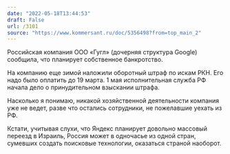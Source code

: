 ```yaml
---
date: "2022-05-18T13:44:53"
draft: False
url: /3101
source: "https://www.kommersant.ru/doc/5356498?from=top_main_2"
---
```


Российская компания ООО «Гугл» (дочерняя структура Google) сообщила, что планирует собственное банкротство.

На компанию еще зимой наложили оборотный штраф по искам РКН. Его надо было оплатить до 19 марта. 1 мая исполнительная служба РФ начала дело о принудительном взыскании штрафа.

Насколько я понимаю, никакой хозяйственной деятельности компания уже не ведет, разве что остались сотрудники, не пожелавшие уехать из РФ. 

Кстати, учитывая слухи, что Яндекс планирует довольно массовый переезд в Израиль, Россия может в одночасье из одной стран, сумевших создать поисковые технологии, оказаться страной наоборот.
